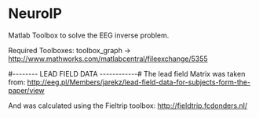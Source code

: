 NeuroIP
=======

Matlab Toolbox to solve the EEG inverse problem.

Required Toolboxes:
toolbox_graph -> http://www.mathworks.com/matlabcentral/fileexchange/5355


#-------- LEAD FIELD DATA ------------#
The lead field Matrix was taken from: 
http://eeg.pl/Members/jarekz/lead-field-data-for-subjects-form-the-paper/view

And was calculated using the Fieltrip toolbox:
http://fieldtrip.fcdonders.nl/

